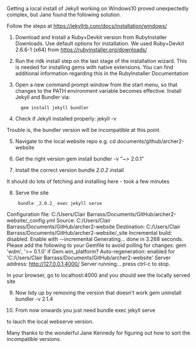 Getting a local install of Jekyll working on Windows10 proved unexpectedly complex, but Jane found the following solution.

Follow the steps at
https://jekyllrb.com/docs/installation/windows/

1.    Download and Install a Ruby+Devkit version from RubyInstaller Downloads. 
	Use default options for installation.
	We used Ruby+Devkit 2.6.6-1 (x64)    from https://rubyinstaller.org/downloads/
	
2.    Run the ridk install step on the last stage of the installation wizard. This is needed for installing gems with native extensions. You can find additional information regarding this in the RubyInstaller Documentation

3.    Open a new command prompt window from the start menu, so that changes to the PATH environment variable becomes effective. 
Install Jekyll and Bundler via: 

 			gem install jekyll bundler
	
4.   Check if Jekyll installed properly: 
			jekyll -v
 
 Trouble is, the bundler version will be incompatible at this point.
 
5. Navigate to the local website repo  e.g.
		cd documents/github/archer2-website
 
6. Get the right version 
		gem install bundler -v "~> 2.0.1"
 
7. Install the correct version 
 		bundle _2.0.2_ install
 
 It should do lots of fetching and installing here - took a few minutes
 
8. Serve the site
 
 		bundle _2.0.2_ exec jekyll serve
 
 Configuration file: C:/Users/Clair Barrass/Documents/GitHub/archer2-website/_config.yml
 Source: C:/Users/Clair Barrass/Documents/GitHub/archer2-website
 Destination: C:/Users/Clair Barrass/Documents/GitHub/archer2-website/_site
 Incremental build: disabled. Enable with --incremental
 Generating...
      done in 3.268 seconds.
  Please add the following to your Gemfile to avoid polling for changes:
    gem 'wdm', '>= 0.1.0' if Gem.win_platform?
 Auto-regeneration: enabled for 'C:/Users/Clair Barrass/Documents/GitHub/archer2-website'
    Server address: http://127.0.0.1:4000/
  Server running... press ctrl-c to stop.
  
  In your browser, go to localhost:4000 and you should see the locally served site
  
9.  Now tidy up by removing the version that doesn't work
		gem uninstall bundler -v 2.1.4

10.  From now onwards you just need 
			bundle exec jekyll serve

to lauch the local webserve version.

Many thanks to the wonderful Jane Kennedy for figuring out how to sort the incompatible versions.
  
  
